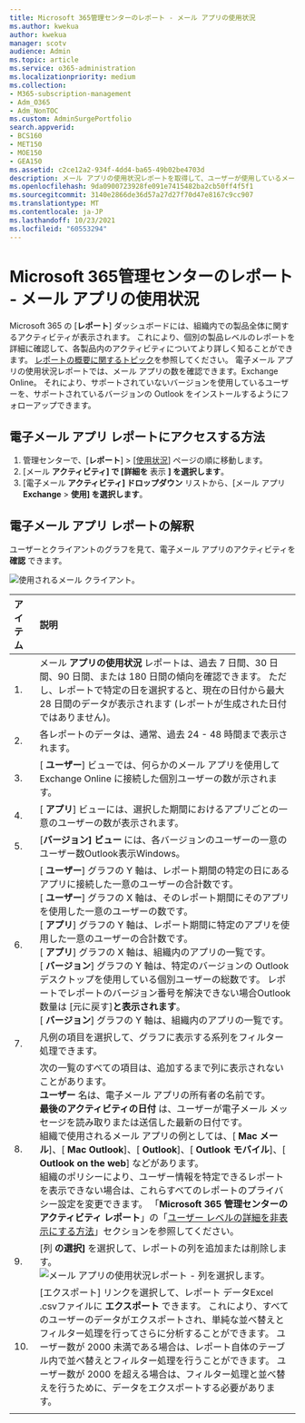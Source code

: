 ```yaml
---
title: Microsoft 365管理センターのレポート - メール アプリの使用状況
ms.author: kwekua
author: kwekua
manager: scotv
audience: Admin
ms.topic: article
ms.service: o365-administration
ms.localizationpriority: medium
ms.collection:
- M365-subscription-management
- Adm_O365
- Adm_NonTOC
ms.custom: AdminSurgePortfolio
search.appverid:
- BCS160
- MET150
- MOE150
- GEA150
ms.assetid: c2ce12a2-934f-4dd4-ba65-49b02be4703d
description: メール アプリの使用状況レポートを取得して、ユーザーが使用しているメール アプリと Exchange Onlineに接続Outlookを確認する方法について学習します。
ms.openlocfilehash: 9da0900723928fe091e7415482ba2cb50ff4f5f1
ms.sourcegitcommit: 3140e2866de36d57a27d27f70d47e8167c9cc907
ms.translationtype: MT
ms.contentlocale: ja-JP
ms.lasthandoff: 10/23/2021
ms.locfileid: "60553294"
---
```

# <a name="microsoft-365-reports-in-the-admin-center---email-apps-usage"></a>Microsoft 365管理センターのレポート - メール アプリの使用状況

Microsoft 365 の [**レポート**] ダッシュボードには、組織内での製品全体に関するアクティビティが表示されます。 これにより、個別の製品レベルのレポートを詳細に確認して、各製品内のアクティビティについてより詳しく知ることができます。 [レポートの概要に関するトピック](activity-reports.md)を参照してください。 電子メール アプリの使用状況レポートでは、メール アプリの数を確認できます。Exchange Online。 それにより、サポートされていないバージョンを使用しているユーザーを、サポートされているバージョンの Outlook をインストールするようにフォローアップできます。
  
## <a name="how-to-get-to-the-email-apps-report"></a>電子メール アプリ レポートにアクセスする方法

1. 管理センターで、[**レポート**] \> [<a href="https://go.microsoft.com/fwlink/p/?linkid=2074756" target="_blank">使用状況</a>] ページの順に移動します。
2. [メール **アクティビティ] で [詳細を** 表示 **] を選択します**。 
3. [電子メール **アクティビティ] ドロップダウン** リストから、[メール アプリ **Exchange** \> **使用] を選択します**。
  
## <a name="interpret-the-email-apps-report"></a>電子メール アプリ レポートの解釈

ユーザーとクライアントのグラフを見て、電子メール アプリのアクティビティを **確認** できます。 
  
![使用されるメール クライアント。](../../media/d78af7db-2b41-4d37-8b6e-bc7e47edd1dd.png)
  
|アイテム|説明|
|:-----|:-----|
|1.  <br/> |メール **アプリの使用状況** レポートは、過去 7 日間、30 日間、90 日間、または 180 日間の傾向を確認できます。 ただし、レポートで特定の日を選択すると、現在の日付から最大 28 日間のデータが表示されます (レポートが生成された日付ではありません)。  <br/> |
|2.  <br/> |各レポートのデータは、通常、過去 24 - 48 時間まで表示されます。  <br/> |
|3.  <br/> |[ **ユーザー**] ビューでは、何らかのメール アプリを使用して Exchange Online に接続した個別ユーザーの数が示されます。  <br/> |
|4.  <br/> |[ **アプリ**] ビューには、選択した期間におけるアプリごとの一意のユーザーの数が表示されます。  <br/> |
|5.  <br/> |[**バージョン] ビュー** には、各バージョンのユーザーの一意のユーザー数Outlook表示Windows。  <br/> |
|6.  <br/> | [ **ユーザー**] グラフの Y 軸は、レポート期間の特定の日にあるアプリに接続した一意のユーザーの合計数です。  <br/>  [ **ユーザー**] グラフの X 軸は、そのレポート期間にそのアプリを使用した一意のユーザーの数です。  <br/>  [ **アプリ**] グラフの Y 軸は、レポート期間に特定のアプリを使用した一意のユーザーの合計数です。  <br/>  [ **アプリ**] グラフの X 軸は、組織内のアプリの一覧です。  <br/>  [ **バージョン**] グラフの Y 軸は、特定のバージョンの Outlook デスクトップを使用している個別ユーザーの総数です。 レポートでレポートのバージョン番号を解決できない場合Outlook数量は [元に戻す]**と表示されます**。  <br/>  [ **バージョン**] グラフの Y 軸は、組織内のアプリの一覧です。  <br/> |
|7.  <br/> |凡例の項目を選択して、グラフに表示する系列をフィルター処理できます。  <br/> |
|8.  <br/> | 次の一覧のすべての項目は、追加するまで列に表示されないことがあります。<br/> **ユーザー** 名は、電子メール アプリの所有者の名前です。  <br/> **最後のアクティビティの日付** は、ユーザーが電子メール メッセージを読み取りまたは送信した最新の日付です。  <br/> 組織で使用されるメール アプリの例としては、[ **Mac メール**]、[ **Mac Outlook**]、[ **Outlook**]、[ **Outlook モバイル**]、[ **Outlook on the web**] などがあります。  <br/>  組織のポリシーにより、ユーザー情報を特定できるレポートを表示できない場合は、これらすべてのレポートのプライバシー設定を変更できます。 「**Microsoft 365 管理センターのアクティビティ レポート**」の「[ユーザー レベルの詳細を非表示にする方法](activity-reports.md)」セクションを参照してください。  <br/> |
|9.  <br/> |[列 **の選択]** を選択して、レポートの列を追加または削除します。  <br/> ![メール アプリの使用状況レポート - 列を選択します。](../../media/041bd6ff-27e8-409d-9608-282edcfa2316.png)|
|10.  <br/> |[エクスポート] リンクを選択して、レポート データExcel .csvファイルに **エクスポート** できます。 これにより、すべてのユーザーのデータがエクスポートされ、単純な並べ替えとフィルター処理を行ってさらに分析することができます。 ユーザー数が 2000 未満である場合は、レポート自体のテーブル内で並べ替えとフィルター処理を行うことができます。 ユーザー数が 2000 を超える場合は、フィルター処理と並べ替えを行うために、データをエクスポートする必要があります。  <br/> |
|||
   
